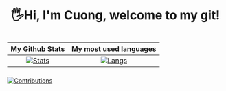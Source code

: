 <!-- <p align="center"> 
  <img src="">
</p> -->
<h1 align="center"> 
  🖐Hi, I'm Cuong, welcome to my git! <height="60"> 
</h1>
  
<div align="center">
<table>
  
| My Github Stats             | My most used languages |
:-:|:-:
[![Stats](https://github-readme-stats.vercel.app/api?username=cuongphamduc&show_icons=true&theme=radical&count_private=true&hide=issues,contribs)](https://github.com/cuongphamduc)|[![Langs](https://github-readme-stats.vercel.app/api/top-langs/?username=cuongphamduc&layout=compact&theme=radical&hide=c%2b%2b)](https://github.com/cuongphamduc)
</table>
  </div>
     
###
[![Contributions](https://github-readme-activity-graph.cyclic.app/graph?username=cuongphamduc&theme=react-dark)](https://github.com/cuongphamduc)  
<!-- ### My trophy:  
   
![rank](https://github-profile-trophy.vercel.app/?username=cuongphamduc&theme=dracula) -->
